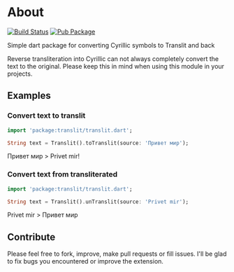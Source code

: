 # About

[![Build Status](https://travis-ci.org/alexeynobody/translit-dart.svg?branch=master)](https://travis-ci.org/alexeynobody/translit-dart)
[![Pub Package](https://img.shields.io/pub/v/translit.svg)](https://pub.dartlang.org/packages/translit)

Simple dart package for converting Cyrillic symbols to Translit and back

Reverse transliteration into Cyrillic can not always completely convert the text to the original. Please keep this in mind when using this module in your projects.

## Examples

### Convert text to translit

```dart
import 'package:translit/translit.dart';

String text = Translit().toTranslit(source: 'Привет мир');
```

Привет мир > Privet mir!


### Convert text from transliterated

```dart
import 'package:translit/translit.dart';

String text = Translit().unTranslit(source: 'Privet mir');
```

Privet mir > Привет мир

## Contribute

Please feel free to fork, improve, make pull requests or fill issues. I'll be glad to fix bugs you encountered or improve the extension.
